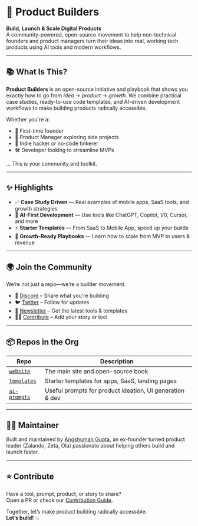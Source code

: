 # 🚀 Product Builders

**Build, Launch & Scale Digital Products**  
A community-powered, open-source movement to help non-technical founders and product managers turn their ideas into real, working tech products using AI tools and modern workflows.

---

## 📚 What Is This?

**Product Builders** is an open-source initiative and playbook that shows you exactly how to go from *idea* → *product* → *growth*. We combine practical case studies, ready-to-use code templates, and AI-driven development workflows to make building products radically accessible.

Whether you're a:
- 🧠 First-time founder
- 🧪 Product Manager exploring side projects
- 🧰 Indie hacker or no-code tinkerer
- 🛠️ Developer looking to streamline MVPs

... This is your community and toolkit.

---

## ✨ Highlights

- ✅ **Case Study Driven** — Real examples of mobile apps, SaaS tools, and growth strategies
- 🤖 **AI-First Development** — Use tools like ChatGPT, Copilot, V0, Cursor, and more
- ⚡ **Starter Templates** — From SaaS to Mobile App, speed up your builds
- 🌱 **Growth-Ready Playbooks** — Learn how to scale from MVP to users & revenue
  
---

## 🌍 Join the Community

We’re not just a repo—we’re a builder movement.

- 💬 [Discord](https://discord.gg/yc39e2vc) – Share what you're building
- 🐦 [Twitter](https://twitter.com/productbuildersxyz) – Follow for updates
- 📰 [Newsletter](https://productbuilders.xyz/#newsletter) – Get the latest tools & templates
- 🧑‍💻 [Contribute](https://github.com/productbuilders/website/blob/main/CONTRIBUTING.md) – Add your story or tool

---

## 📦 Repos in the Org

| Repo | Description |
|------|-------------|
| [`website`](https://productbuilders.xyz/) | The main site and open-source book |
| [`templates`](https://github.com/productbuilders/templates) | Starter templates for apps, SaaS, landing pages |
| [`ai-prompts`](https://github.com/productbuilders/ai-prompts) | Useful prompts for product ideation, UI generation & dev |

---

## 🙋‍♂️ Maintainer

Built and maintained by [Angshuman Gupta](https://www.linkedin.com/in/angshumangupta/), an ex-founder turned product leader (Zalando, Zeta, Ola) passionate about helping others build and launch faster.

---

## ⭐ Contribute

Have a tool, prompt, product, or story to share?  
Open a PR or check our [Contribution Guide](https://github.com/productbuilders/website/blob/main/CONTRIBUTING.md).

Together, let’s make product building radically accessible.  
**Let’s build!** 💥
